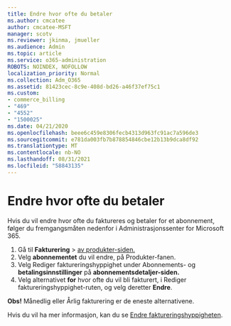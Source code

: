 ```yaml
---
title: Endre hvor ofte du betaler
ms.author: cmcatee
author: cmcatee-MSFT
manager: scotv
ms.reviewer: jkinma, jmueller
ms.audience: Admin
ms.topic: article
ms.service: o365-administration
ROBOTS: NOINDEX, NOFOLLOW
localization_priority: Normal
ms.collection: Adm_O365
ms.assetid: 81423cec-8c9e-408d-bd26-a46f37ef75c1
ms.custom:
- commerce_billing
- "469"
- "4552"
- "1500025"
ms.date: 04/21/2020
ms.openlocfilehash: beee6c459e8306fecb4313d963fc91ac7a596de3
ms.sourcegitcommit: e781da003fb7b878854846cbe12b13b9dca8df92
ms.translationtype: MT
ms.contentlocale: nb-NO
ms.lasthandoff: 08/31/2021
ms.locfileid: "58843135"
---
```

# <a name="change-how-often-you-pay"></a>Endre hvor ofte du betaler

Hvis du vil endre hvor ofte du faktureres og betaler for et abonnement, følger du fremgangsmåten nedenfor i Administrasjonssenter for Microsoft 365.

1. Gå til **Fakturering**  >  [av produkter-siden.](https://go.microsoft.com/fwlink/p/?linkid=842054)
2. Velg **abonnementet** du vil endre, på Produkter-fanen.
3. Velg Rediger faktureringshyppighet under Abonnements- og **betalingsinnstillinger** på **abonnementsdetaljer-siden.**
4. Velg alternativet **for** hvor ofte du vil bli fakturert, i Rediger faktureringshyppighet-ruten, og velg deretter **Endre**.

**Obs!** Månedlig eller Årlig fakturering er de eneste alternativene.

Hvis du vil ha mer informasjon, kan du se [Endre faktureringshyppigheten](https://docs.microsoft.com/microsoft-365/commerce/billing-and-payments/change-payment-frequency).